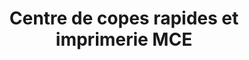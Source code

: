 ---
title: "Centre de copes rapides et imprimerie MCE"
url: /boisbriand/centre-de-copes-rapides-et-imprimerie-mce/
shop: Kopieren
---